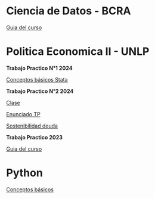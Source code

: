 # Ciencia de Datos - BCRA

[Guia del curso](https://msangia.github.io/CienciaDatos/index.html "Guia completa.")

# Politica Economica II - UNLP

**Trabajo Practico N°1 2024** 

[Conceptos básicos Stata](https://msangia.github.io/Stata/stata24.html "Guia TP N°1.")

**Trabajo Practico N°2 2024** 

[Clase](https://drive.google.com/file/d/10vKuVT78rPRA37wMpUe_k6ySgC0uCXCg/view?usp=sharing)

[Enunciado TP](https://drive.google.com/file/d/1P5t5EDp3EeiJDmiMPoPDk5z8pc_m2LYQ/view?usp=sharing)

[Sostenibilidad deuda](https://drive.google.com/file/d/1BHRRX2EICRDkdLEIN4dkBULYHhXfgopw/view?usp=sharing)

**Trabajo Practico 2023** 

[Guia del curso](https://msangia.github.io/NotasTP/index.html "Guia completa.")    

# Python

[Conceptos básicos](https://msangia.github.io/Python/python.html "Pagina en desarrollo.")   

